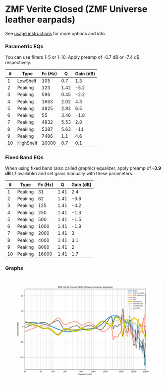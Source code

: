# ZMF Verite Closed (ZMF Universe leather earpads)
See [usage instructions](https://github.com/jaakkopasanen/AutoEq#usage) for more options and info.

### Parametric EQs
You can use filters 1-5 or 1-10. Apply preamp of -6.7 dB or -7.4 dB, respectively.

|   # | Type      |   Fc (Hz) |    Q |   Gain (dB) |
|-----|-----------|-----------|------|-------------|
|   1 | LowShelf  |       105 | 0.7  |         1.3 |
|   2 | Peaking   |       123 | 1.42 |        -5.2 |
|   3 | Peaking   |       596 | 0.45 |        -2.2 |
|   4 | Peaking   |      1663 | 2.02 |         4.3 |
|   5 | Peaking   |      3825 | 2.92 |         6.5 |
|   6 | Peaking   |        55 | 3.46 |        -1.8 |
|   7 | Peaking   |      4832 | 5.53 |         2.8 |
|   8 | Peaking   |      5387 | 5.63 |       -11   |
|   9 | Peaking   |      7486 | 1.1  |         4.6 |
|  10 | HighShelf |     10000 | 0.7  |         0.1 |

### Fixed Band EQs
When using fixed band (also called graphic) equalizer, apply preamp of **-3.9 dB** (if available) and set gains manually with these parameters.

|   # | Type    |   Fc (Hz) |    Q |   Gain (dB) |
|-----|---------|-----------|------|-------------|
|   1 | Peaking |        31 | 1.41 |         2.4 |
|   2 | Peaking |        62 | 1.41 |        -0.8 |
|   3 | Peaking |       125 | 1.41 |        -4.2 |
|   4 | Peaking |       250 | 1.41 |        -1.3 |
|   5 | Peaking |       500 | 1.41 |        -1.5 |
|   6 | Peaking |      1000 | 1.41 |        -1.8 |
|   7 | Peaking |      2000 | 1.41 |         3   |
|   8 | Peaking |      4000 | 1.41 |         3.1 |
|   9 | Peaking |      8000 | 1.41 |         2   |
|  10 | Peaking |     16000 | 1.41 |         1.7 |

### Graphs
![](./ZMF%20Verite%20Closed%20(ZMF%20Universe%20leather%20earpads).png)
